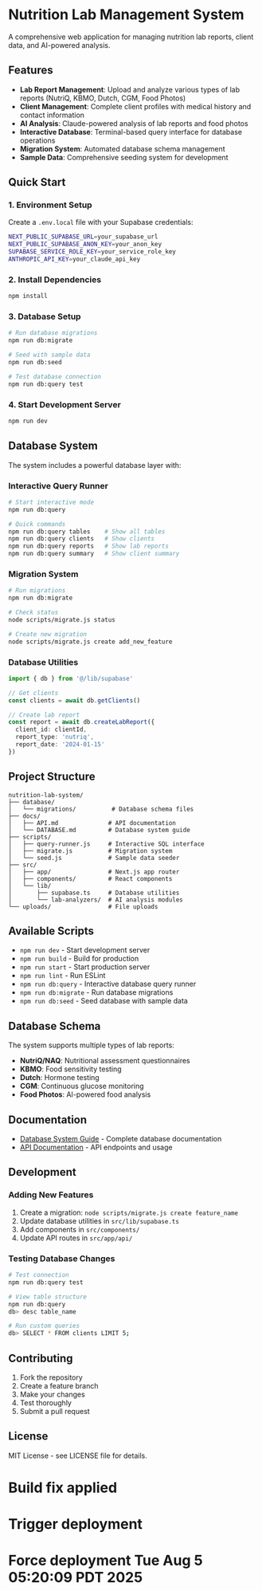 # Nutrition Lab Management System

A comprehensive web application for managing nutrition lab reports, client data, and AI-powered analysis.

## Features

- **Lab Report Management**: Upload and analyze various types of lab reports (NutriQ, KBMO, Dutch, CGM, Food Photos)
- **Client Management**: Complete client profiles with medical history and contact information
- **AI Analysis**: Claude-powered analysis of lab reports and food photos
- **Interactive Database**: Terminal-based query interface for database operations
- **Migration System**: Automated database schema management
- **Sample Data**: Comprehensive seeding system for development

## Quick Start

### 1. Environment Setup

Create a `.env.local` file with your Supabase credentials:

```bash
NEXT_PUBLIC_SUPABASE_URL=your_supabase_url
NEXT_PUBLIC_SUPABASE_ANON_KEY=your_anon_key
SUPABASE_SERVICE_ROLE_KEY=your_service_role_key
ANTHROPIC_API_KEY=your_claude_api_key
```

### 2. Install Dependencies

```bash
npm install
```

### 3. Database Setup

```bash
# Run database migrations
npm run db:migrate

# Seed with sample data
npm run db:seed

# Test database connection
npm run db:query test
```

### 4. Start Development Server

```bash
npm run dev
```

## Database System

The system includes a powerful database layer with:

### Interactive Query Runner

```bash
# Start interactive mode
npm run db:query

# Quick commands
npm run db:query tables    # Show all tables
npm run db:query clients   # Show clients
npm run db:query reports   # Show lab reports
npm run db:query summary   # Show client summary
```

### Migration System

```bash
# Run migrations
npm run db:migrate

# Check status
node scripts/migrate.js status

# Create new migration
node scripts/migrate.js create add_new_feature
```

### Database Utilities

```typescript
import { db } from '@/lib/supabase'

// Get clients
const clients = await db.getClients()

// Create lab report
const report = await db.createLabReport({
  client_id: clientId,
  report_type: 'nutriq',
  report_date: '2024-01-15'
})
```

## Project Structure

```
nutrition-lab-system/
├── database/
│   └── migrations/          # Database schema files
├── docs/
│   ├── API.md              # API documentation
│   └── DATABASE.md         # Database system guide
├── scripts/
│   ├── query-runner.js     # Interactive SQL interface
│   ├── migrate.js          # Migration system
│   └── seed.js             # Sample data seeder
├── src/
│   ├── app/                # Next.js app router
│   ├── components/         # React components
│   └── lib/
│       ├── supabase.ts     # Database utilities
│       └── lab-analyzers/  # AI analysis modules
└── uploads/                # File uploads
```

## Available Scripts

- `npm run dev` - Start development server
- `npm run build` - Build for production
- `npm run start` - Start production server
- `npm run lint` - Run ESLint
- `npm run db:query` - Interactive database query runner
- `npm run db:migrate` - Run database migrations
- `npm run db:seed` - Seed database with sample data

## Database Schema

The system supports multiple types of lab reports:

- **NutriQ/NAQ**: Nutritional assessment questionnaires
- **KBMO**: Food sensitivity testing
- **Dutch**: Hormone testing
- **CGM**: Continuous glucose monitoring
- **Food Photos**: AI-powered food analysis

## Documentation

- [Database System Guide](docs/DATABASE.md) - Complete database documentation
- [API Documentation](docs/API.md) - API endpoints and usage

## Development

### Adding New Features

1. Create a migration: `node scripts/migrate.js create feature_name`
2. Update database utilities in `src/lib/supabase.ts`
3. Add components in `src/components/`
4. Update API routes in `src/app/api/`

### Testing Database Changes

```bash
# Test connection
npm run db:query test

# View table structure
npm run db:query
db> desc table_name

# Run custom queries
db> SELECT * FROM clients LIMIT 5;
```

## Contributing

1. Fork the repository
2. Create a feature branch
3. Make your changes
4. Test thoroughly
5. Submit a pull request

## License

MIT License - see LICENSE file for details.
# Build fix applied
# Trigger deployment
# Force deployment Tue Aug  5 05:20:09 PDT 2025
